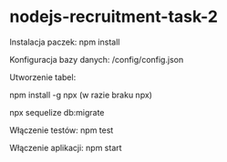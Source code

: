 # nodejs-recruitment-task-2
Instalacja paczek: 
npm install

Konfiguracja bazy danych:
/config/config.json

Utworzenie tabel:

npm install -g npx (w razie braku npx)

npx sequelize db:migrate


Włączenie testów:
npm test

Włączenie aplikacji:
npm start
